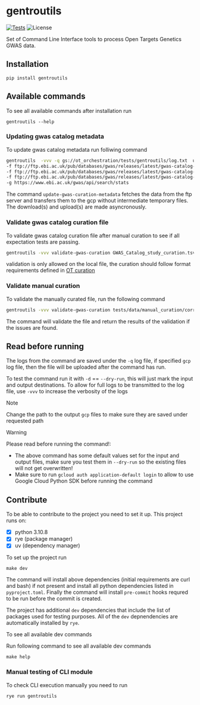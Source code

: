 # gentroutils

[![Tests](https://github.com/opentargets/gentroutils/actions/workflows/test.yaml/badge.svg?event=push)](https://github.com/opentargets/gentroutils/actions/workflows/test.yaml)
![License](https://img.shields.io/badge/License-Apache_2.0-blue.svg)

Set of Command Line Interface tools to process Open Targets Genetics GWAS data.

## Installation

```
pip install gentroutils
```

## Available commands

To see all available commands after installation run

```{bash}
gentroutils --help
```

### Updating gwas catalog metadata

To update gwas catalog metadata run folliwing command

```bash
gentroutils  -vvv -q gs://ot_orchestration/tests/gentroutils/log.txt  update-gwas-curation-metadata \
-f ftp://ftp.ebi.ac.uk/pub/databases/gwas/releases/latest/gwas-catalog-associations_ontology-annotated.tsv gs://ot_orchestration/tests/gentroutils/gwas-catalog-associations_ontology-annotated.tsv \
-f ftp://ftp.ebi.ac.uk/pub/databases/gwas/releases/latest/gwas-catalog-download-studies-v1.0.3.1.txt gs://ot_orchestration/tests/gentroutils/gwas-catalog-download-studies-v1.0.3.1.txt \
-f ftp://ftp.ebi.ac.uk/pub/databases/gwas/releases/latest/gwas-catalog-download-ancestries-v1.0.3.1.txt gs://ot_orchestration/tests/gentroutils/gwas-catalog-download-ancestries-v1.0.3.1.txt \
-g https://www.ebi.ac.uk/gwas/api/search/stats
```

The command `update-gwas-curation-metadata` fetches the data from the ftp server and transfers them to the gcp without intermediate temporary files. The download(s) and upload(s) are made asyncronously.

### Validate gwas catalog curation file

To validate gwas catalog curation file after manual curation to see if all expectation tests are passing.

```bash
gentroutils -vvv validate-gwas-curation GWAS_Catalog_study_curation.tsv
```

validation is only allowed on the local file, the curation should follow format requirements defined in [OT curation](https://github.com/opentargets/curation/blob/master/genetics/GWAS_Catalog_study_curation.tsv)


### Validate manual curation

To validate the manually curated file, run the following command

```bash
gentroutils -vvv validate-gwas-curation tests/data/manual_curation/correct_curation.tsv
```

The command will validate the file and return the results of the validation if the issues are found.

## Read before running

The logs from the command are saved under the `-q` log file, if specified `gcp` log file, then the file will be uploaded after the command has run.

To test the command run it with `-d` == `--dry-run`, this will just mark the input and output destinations.
To allow for full logs to be transmitted to the log file, use `-vvv` to increase the verbosity of the logs

> [!NOTE]
> Change the path to the output `gcp` files to make sure they are saved under requested path

> [!WARNING]
> Please read before running the command!:
>
> * The above command has some default values set for the input and output files, make sure you test them in `--dry-run` so the existing files will not get overwritten!
> * Make sure to run `gcloud auth application-default login` to allow to use Google Cloud Python SDK before running the command



## Contribute

To be able to contribute to the project you need to set it up. This project
runs on:

- [x] python 3.10.8
- [x] rye (package manager)
- [x] uv (dependency manager)

To set up the project run

```{bash}
make dev
```

The command will install above dependencies (initial requirements are curl and bash) if not present and
install all python dependencies listed in `pyproject.toml`. Finally the command will install `pre-commit` hooks
requred to be run before the commit is created.

The project has additional `dev` dependencies that include the list of packages used for testing purposes.
All of the `dev` depnendencies are automatically installed by `rye`.

To see all available dev commands

Run following command to see all available dev commands

```{bash}
make help
```

### Manual testing of CLI module

To check CLI execution manually you need to run

```{bash}
rye run gentroutils
```
